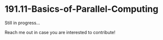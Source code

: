 # 191.11-Basics-of-Parallel-Computing

Still in progress... 

Reach me out in case you are interested to contribute!
